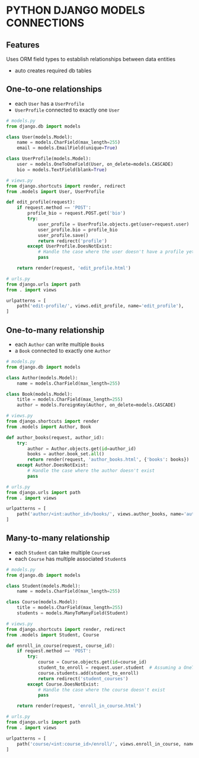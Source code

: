 # PYTHON DJANGO MODELS CONNECTIONS

## Features
Uses ORM field types to establish relationships between data entities
- auto creates required db tables

## One-to-one relationships

- each `User` has a `UserProfile`
- `UserProfile` connected to exactly one `User`

```python
# models.py
from django.db import models

class User(models.Model):
    name = models.CharField(max_length=255)
    email = models.EmailField(unique=True)

class UserProfile(models.Model):
    user = models.OneToOneField(User, on_delete=models.CASCADE)
    bio = models.TextField(blank=True)

# views.py
from django.shortcuts import render, redirect
from .models import User, UserProfile

def edit_profile(request):
    if request.method == 'POST':
        profile_bio = request.POST.get('bio')
        try:
            user_profile = UserProfile.objects.get(user=request.user)
            user_profile.bio = profile_bio
            user_profile.save()
            return redirect('profile')
        except UserProfile.DoesNotExist:
            # Handle the case where the user doesn't have a profile yet
            pass

    return render(request, 'edit_profile.html')

# urls.py
from django.urls import path
from . import views

urlpatterns = [
    path('edit-profile/', views.edit_profile, name='edit_profile'),
]
```

## One-to-many relationship

- each `Author` can write multiple `Book`s
- a `Book` connected to exactly one `Author`

```python
# models.py
from django.db import models

class Author(models.Model):
    name = models.CharField(max_length=255)

class Book(models.Model):
    title = models.CharField(max_length=255)
    author = models.ForeignKey(Author, on_delete=models.CASCADE)

# views.py
from django.shortcuts import render
from .models import Author, Book

def author_books(request, author_id):
    try:
        author = Author.objects.get(id=author_id)
        books = author.book_set.all()
        return render(request, 'author_books.html', {'books': books})
    except Author.DoesNotExist:
        # Handle the case where the author doesn't exist
        pass

# urls.py
from django.urls import path
from . import views

urlpatterns = [
    path('author/<int:author_id>/books/', views.author_books, name='author_books'),
]
```

## Many-to-many relationship

- each `Student` can take multiple `Course`s
- each `Course` has multiple associated `Student`s

```python
# models.py
from django.db import models

class Student(models.Model):
    name = models.CharField(max_length=255)

class Course(models.Model):
    title = models.CharField(max_length=255)
    students = models.ManyToManyField(Student)

# views.py
from django.shortcuts import render, redirect
from .models import Student, Course

def enroll_in_course(request, course_id):
    if request.method == 'POST':
        try:
            course = Course.objects.get(id=course_id)
            student_to_enroll = request.user.student  # Assuming a OneToOneField to User
            course.students.add(student_to_enroll)
            return redirect('student_courses')
        except Course.DoesNotExist:
            # Handle the case where the course doesn't exist
            pass

    return render(request, 'enroll_in_course.html')

# urls.py
from django.urls import path
from . import views

urlpatterns = [
    path('course/<int:course_id>/enroll/', views.enroll_in_course, name='enroll_in_course'),
]
```